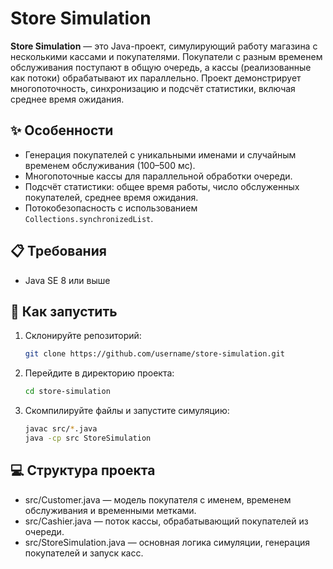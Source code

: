 # Store Simulation

**Store Simulation** — это Java-проект, симулирующий работу магазина с несколькими кассами и покупателями. Покупатели с разным временем обслуживания поступают в общую очередь, а кассы (реализованные как потоки) обрабатывают их параллельно. Проект демонстрирует многопоточность, синхронизацию и подсчёт статистики, включая среднее время ожидания.

## ✨ Особенности
- Генерация покупателей с уникальными именами и случайным временем обслуживания (100–500 мс).
- Многопоточные кассы для параллельной обработки очереди.
- Подсчёт статистики: общее время работы, число обслуженных покупателей, среднее время ожидания.
- Потокобезопасность с использованием `Collections.synchronizedList`.

## 📋 Требования
- Java SE 8 или выше

## 🚀 Как запустить
1. Склонируйте репозиторий:  
   ```bash
   git clone https://github.com/username/store-simulation.git

2. Перейдите в директорию проекта:
   ```bash
   cd store-simulation

3. Скомпилируйте файлы и запустите симуляцию:
    ```bash
    javac src/*.java
    java -cp src StoreSimulation

## 💻 Структура проекта
- src/Customer.java — модель покупателя с именем, временем обслуживания и временными метками.
- src/Cashier.java — поток кассы, обрабатывающий покупателей из очереди.
- src/StoreSimulation.java — основная логика симуляции, генерация покупателей и запуск касс.
